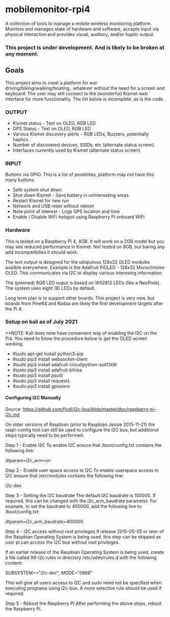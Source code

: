 # mobilemonitor-rpi4
A collection of tools to manage a mobile wireless monitoring platform. Monitors and manages state of hardware and software, accepts input via physical interaction and provides visual, auditory, and/or haptic output.


### **This project is under development. And is likely to be broken at any moment.**

## **Goals**

This project aims to creat a platform for war driving/biking/walking/boating...whatever without the need for a screen and keyboard. The user may still connect to the (wonderful) Kismet web interface for more functionality. The list below is incomplete, as is the code. 

### **OUTPUT**

* Kismet status - Text on OLED, RGB LED
* GPS Status - Text on OLED, RGB LED
* Various Kismet discovery alerts - RGB LEDs, Buzzers, potentially haptics.
* Number of discovered devices, SSIDs, etc (alternate status screen)
* Interfaces currently used by Kismet (alternate status screen) 

### **INPUT**

Buttons via GPIO. This is a list of posibilites, platform may not have this many buttons
* Safe system shut down
* Shut down Kismet - Save battery in uninteresting areas
* Restart Kismet for new run
* Network and USB reset without reboot
* Note point of interest - Logs GPS location and time
* Enable / Disable WiFi hotspot using Raspberry Pi onboard WiFi

### **Hardware**

This is tested on a Raspberry Pi 4, 4GB. It will work on a 2GB model but you may see reduced performance in Kismet. Not tested on 8GB, but baring any add incompatibilies it should work. 

The text output is deisgned for the ubiqiutous 128x32 OLED modules availble everywhere. Example is the Adafruit PiOLED - 128x32 Monochrome OLED. This communicates via I2C to display various interesing information. 

The (planned) RGB LED ouput is based on WS2812 LEDs (like a NeoPixle). The system uses eight (8) LEDs by default.

Long term plan is to support other boards. This project is very new, but boards from Pine64 and Radxa are likely the first development targets after the Pi 4. 

### **Setup on kali as of July 2021**

**NOTE: Kali does note have convenient way of enabling the I2C on the Pi4. You need to folow the procedure below to get the OLED screen working. 

* #sudo apt-get install python3-pip
* #sudo pip3 install websocket-client
* #sudo pip3 install adafruit-circuitpython-ssd1306
* #sudo pip3 install adafruit-blinka
* #sudo pip3 install psutil
* #sudo pip3 install requests
* #sudo pip3 install gpiozero

#### Configuring I2C Manually

Source: https://github.com/fivdi/i2c-bus/blob/master/doc/raspberry-pi-i2c.md

On older versions of Raspbian (prior to Raspbian Jessie 2015-11-21) the raspi-config tool can still be used to configure the I2C bus, but additional steps typically need to be performed.

Step 1 - Enable I2C
To enable I2C ensure that /boot/config.txt contains the following line:

dtparam=i2c_arm=on

Step 2 - Enable user space access to I2C
To enable userspace access to I2C ensure that /etc/modules contains the following line:

i2c-dev

Step 3 - Setting the I2C baudrate
The default I2C baudrate is 100000. If required, this can be changed with the i2c_arm_baudrate parameter. For example, to set the baudrate to 400000, add the following line to /boot/config.txt:

dtparam=i2c_arm_baudrate=400000

Step 4 - I2C access without root privileges
If release 2015-05-05 or later of the Raspbian Operating System is being used, this step can be skipped as user pi can access the I2C bus without root privileges.

If an earlier release of the Raspbian Operating System is being used, create a file called 99-i2c.rules in directory /etc/udev/rules.d with the following content:

SUBSYSTEM=="i2c-dev", MODE="0666"

This will give all users access to I2C and sudo need not be specified when executing programs using i2c-bus. A more selective rule should be used if required.

Step 5 - Reboot the Raspberry Pi
After performing the above steps, reboot the Raspberry Pi.
